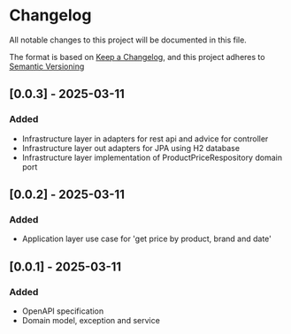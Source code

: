 # Changelog

All notable changes to this project will be documented in this file.

The format is based on [Keep a Changelog](https://keepachangelog.com/en/1.1.0/),
and this project adheres to [Semantic Versioning](https://semver.org/spec/v2.0.0.html)

## [0.0.3] - 2025-03-11

### Added

- Infrastructure layer in adapters for rest api and advice for controller
- Infrastructure layer out adapters for JPA using H2 database
- Infrastructure layer implementation of ProductPriceRespository domain port

## [0.0.2] - 2025-03-11

### Added

- Application layer use case for 'get price by product, brand and date'

## [0.0.1] - 2025-03-11

### Added

- OpenAPI specification
- Domain model, exception and service